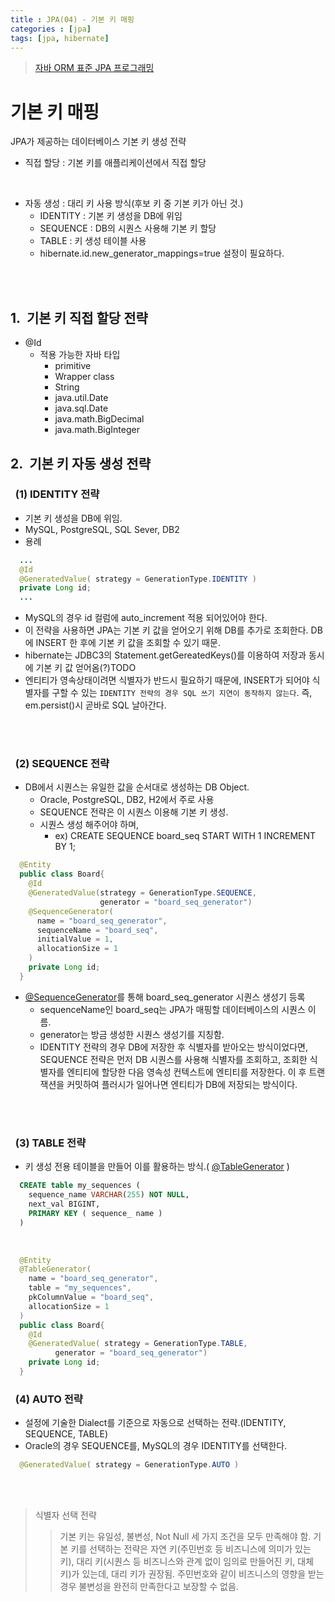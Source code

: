 ```yaml
---
title : JPA(04) - 기본 키 매핑
categories : [jpa]
tags: [jpa, hibernate]
---
```


>[자바 ORM 표준 JPA 프로그래밍](http://www.yes24.com/Product/Goods/19040233)

# 기본 키 매핑

JPA가 제공하는 데이터베이스 기본 키 생성 전략

- 직접 할당 : 기본 키를 애플리케이션에서 직접 할당

<br>

-  자동 생성 : 대리 키 사용 방식(후보 키 중 기본 키가 아닌 것.)
   -  IDENTITY : 기본 키 생성을 DB에 위임
   - SEQUENCE : DB의 시퀀스 사용해 기본 키 할당
   - TABLE : 키 생성 테이블 사용
   -  hibernate.id.new_generator_mappings=true 설정이 필요하다.

<br><br>

## 1.&nbsp;&nbsp;기본 키 직접 할당 전략

- @Id
  - 적용 가능한 자바 타입
    - primitive
    - Wrapper class
    - String
    - java.util.Date
    - java.sql.Date
    - java.math.BigDecimal
    - java.math.BigInteger


## 2.&nbsp;&nbsp;기본 키 자동 생성 전략


### &nbsp;&nbsp;(1) IDENTITY 전략

- 기본 키 생성을 DB에 위임.
- MySQL, PostgreSQL, SQL Sever, DB2
- 용례

```java
  ...
  @Id
  @GeneratedValue( strategy = GenerationType.IDENTITY )
  private Long id;
  ...
```

- MySQL의 경우 id 컬럼에 auto_increment 적용 되어있어야 한다.
- 이 전략을 사용하면 JPA는 기본 키 값을 얻어오기 위해 DB를 추가로 조회한다. DB에 INSERT 한 후에 기본 키 값을 조회할 수 있기 때문.
- hibernate는 JDBC3의 Statement.getGereatedKeys()를 이용하여 저장과 동시에 기본 키 값 얻어옴(?)TODO
- 엔티티가 영속상태이려면 식별자가 반드시 필요하기 때문에, INSERT가 되어야 식별자를 구할 수 있는 `IDENTITY 전략의 경우 SQL 쓰기 지연이 동작하지 않는다`. 즉, em.persist()시 곧바로 SQL 날아간다.

<br><br>

### &nbsp;&nbsp;(2) SEQUENCE 전략

- DB에서 시퀀스는 유일한 값을 순서대로 생성하는 DB Object.
  - Oracle, PostgreSQL, DB2, H2에서 주로 사용
  - SEQUENCE 전략은 이 시퀀스 이용해 기본 키 생성.
  - 시퀀스 생성 해주어야 하며, 
    - ex) CREATE SEQUENCE board_seq START WITH 1 INCREMENT BY 1;


```java
  @Entity
  public class Board{
    @Id
    @GeneratedValue(strategy = GenerationType.SEQUENCE,
                    generator = "board_seq_generator")
    @SequenceGenerator(
      name = "board_seq_generator",
      sequenceName = "board_seq",
      initialValue = 1, 
      allocationSize = 1
    )
    private Long id;
  }
```

- [@SequenceGenerator](../JPA(3)-Annotation/#sequencegenerator)를 통해 board_seq_generator 시퀀스 생성기 등록
  - sequenceName인 board_seq는 JPA가 매핑할 데이터베이스의 시퀀스 이름.
  - generator는 방금 생성한 시퀀스 생성기를 지칭함.
  - IDENTITY 전략의 경우 DB에 저장한 후 식별자를 받아오는 방식이었다면, SEQUENCE 전략은 먼저 DB 시퀀스를 사용해 식별자를 조회하고, 조회한 식별자를 엔티티에 할당한 다음 영속성 컨텍스트에 엔티티를 저장한다. 이 후 트랜잭션을 커밋하여 플러시가 일어나면 엔티티가 DB에 저장되는 방식이다.


<br><br>

### &nbsp;&nbsp;(3) TABLE 전략

- 키 생성 전용 테이블을 만들어 이를 활용하는 방식.( [@TableGenerator](../JPA(3)-Annotation/#tablegenerator) )

```sql
  CREATE table my_sequences (
    sequence_name VARCHAR(255) NOT NULL,
    next_val BIGINT,
    PRIMARY KEY ( sequence_ name )
  )
```

<br>

```java
  @Entity
  @TableGenerator(
    name = "board_seq_generator",
    table = "my_sequences",
    pkColumnValue = "board_seq",
    allocationSize = 1
  )
  public class Board{
    @Id
    @GeneratedValue( strategy = GenerationType.TABLE,
          generator = "board_seq_generator")
    private Long id;
  }
```


### &nbsp;&nbsp;(4) AUTO 전략

- 설정에 기술한 Dialect를 기준으로 자동으로 선택하는 전략.(IDENTITY, SEQUENCE, TABLE)
- Oracle의 경우 SEQUENCE를, MySQL의 경우 IDENTITY를 선택한다.


```java
  @GeneratedValue( strategy = GenerationType.AUTO )
```
<br>
<br>


> 식별자 선택 전략
> > 기본 키는 유일성, 불변성, Not Null 세 가지 조건을 모두 만족해야 함.
> > 기본 키를 선택하는 전략은 자연 키(주민번호 등 비즈니스에 의미가 있는 키), 대리 키(시퀀스 등 비즈니스와 관계 없이 임의로 만들어진 키, 대체 키)가 있는데, 대리 키가 권장됨. 주민번호와 같이 비즈니스의 영향을 받는 경우 불변성을 완전히 만족한다고 보장할 수 없음.


<br>